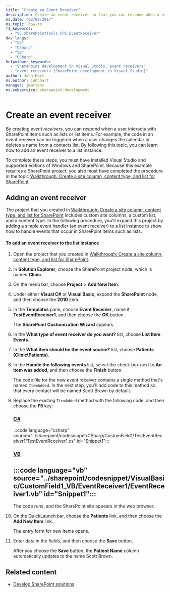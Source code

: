 ```yaml
---
title: "Create an Event Receiver"
description: Create an event receiver so that you can respond when a user interacts with SharePoint items such as lists or list items.
ms.date: "02/02/2017"
ms.topic: how-to
f1_keywords:
  - "VS.SharePointTools.SPE.EventReceiver"
dev_langs:
  - "VB"
  - "CSharp"
  - "VB"
  - "CSharp"
helpviewer_keywords:
  - "SharePoint development in Visual Studio, event receivers"
  - "event receivers [SharePoint development in Visual Studio]"
author: John-Hart
ms.author: johnhart
manager: jmartens
ms.subservice: sharepoint-development
---
```

# Create an event receiver

  By creating *event receivers*, you can respond when a user interacts with SharePoint items such as lists or list items. For example, the code in an event receiver can be triggered when a user changes the calendar or deletes a name from a contacts list. By following this topic, you can learn how to add an event receiver to a list instance.

 To complete these steps, you must have installed Visual Studio and supported editions of Windows and SharePoint. Because this example requires a SharePoint project, you also must have completed the procedure in the topic [Walkthrough: Create a site column, content type, and list for SharePoint](../sharepoint/walkthrough-create-a-site-column-content-type-and-list-for-sharepoint.md).

## Adding an event receiver
 The project that you created in [Walkthrough: Create a site column, content type, and list for SharePoint](../sharepoint/walkthrough-create-a-site-column-content-type-and-list-for-sharepoint.md) includes custom site columns, a custom list, and a content type. In the following procedure, you'll expand this project by adding a simple event handler (an event receiver) to a list instance to show how to handle events that occur in SharePoint items such as lists.

#### To add an event receiver to the list instance

1. Open the project that you created in [Walkthrough: Create a site column, content type, and list for SharePoint](../sharepoint/walkthrough-create-a-site-column-content-type-and-list-for-sharepoint.md).

2. In **Solution Explorer**, choose the SharePoint project node, which is named **Clinic**.

3. On the menu bar, choose **Project** > **Add New Item**.

4. Under either **Visual C#** or **Visual Basic**, expand the **SharePoint** node, and then choose the **2010** item.

5. In the **Templates** pane, choose **Event Receiver**, name it **TestEventReceiver1**, and then choose the **OK** button.

     The **SharePoint Customization Wizard** appears.

6. In the **What type of event receiver do you want?** list, choose **List Item Events**.

7. In the **What item should be the event source?** list, choose **Patients (Clinic\Patients)**.

8. In the **Handle the following events** list, select the check box next to **An item was added**, and then choose the **Finish** button.

     The code file for the new event receiver contains a single method that's named `ItemAdded`. In the next step, you'll add code to this method so that every contact will be named Scott Brown by default.

9. Replace the existing `ItemAdded` method with the following code, and then choose the **F5** key:

     ### [C#](#tab/csharp)
     :::code language="csharp" source="../sharepoint/codesnippet/CSharp/CustomField1/TestEventReceiver1/TestEventReceiver1.cs" id="Snippet1":::

     ### [VB](#tab/vb)
     :::code language="vb" source="../sharepoint/codesnippet/VisualBasic/CustomField1_VB/EventReceiver1/EventReceiver1.vb" id="Snippet1":::
     ---

     The code runs, and the SharePoint site appears in the web browser.

10. On the QuickLaunch bar, choose the **Patients** link, and then choose the **Add New Item** link.

     The entry form for new items opens.

11. Enter data in the fields, and then choose the **Save** button.

     After you choose the **Save** button, the **Patient Name** column automatically updates to the name Scott Brown.

## Related content

- [Develop SharePoint solutions](../sharepoint/developing-sharepoint-solutions.md)